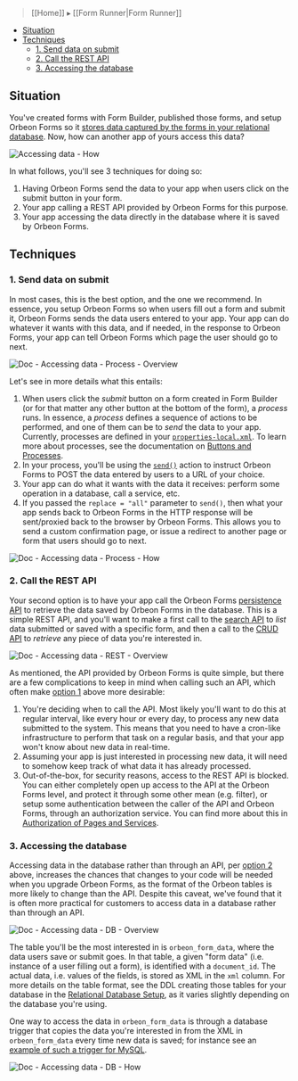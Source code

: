 > [[Home]] ▸ [[Form Runner|Form Runner]]

- [Situation](#situation)
- [Techniques](#techniques)
    - [1. Send data on submit](#1-send-data-on-submit)
    - [2. Call the REST API](#2-call-the-rest-api)
    - [3. Accessing the database](#3-accessing-the-database)

## Situation

You've created forms with Form Builder, published those forms, and setup Orbeon Forms so it [stores data captured by the forms in your relational database](Installation-~-Relational-Database-Setup). Now, how can another app of yours access this data?

![Accessing data - How](https://orbeon.mybalsamiq.com/mockups/3495508.png?key=409bf6fda74861c325ab1cbb3f99d1ac269a20b6)

In what follows, you'll see  3 techniques for doing so:

1. Having Orbeon Forms send the data to your app when users click on the submit button in your form.
2. Your app calling a REST API provided by Orbeon Forms for this purpose.
3. Your app accessing the data directly in the database where it is saved by Orbeon Forms.

## Techniques

### 1. Send data on submit

In most cases, this is the best option, and the one we recommend. In essence, you setup Orbeon Forms so when users fill out a form and submit it, Orbeon Forms sends the data users entered to your app. Your app can do whatever it wants with this data, and if needed, in the response to Orbeon Forms, your app can tell Orbeon Forms which page the user should go to next.

![Doc - Accessing data - Process - Overview](https://orbeon.mybalsamiq.com/mockups/3496362.png?key=0de5fdf28d9bff939a0bef381754c6bf57a271a7)

Let's see in more details what this entails:

1. When users click the *submit* button on a form created in Form Builder (or for that matter any other button at the bottom of the form), a *process* runs. In essence, a *process* defines a sequence of actions to be performed, and one of them can be to *send* the data to your app. Currently, processes are defined in your [`properties-local.xml`](Installation-~-Configuration-Properties). To learn more about processes, see the documentation on [Buttons and Processes](Form-Runner-~-Buttons-and-Processes).
2. In your process, you'll be using the [`send()`](Form-Runner-~-Buttons-and-Processes#send) action to instruct Orbeon Forms to POST the data entered by users to a URL of your choice.
3. Your app can do what it wants with the data it receives: perform some operation in a database, call a service, etc.
4. If you passed the `replace = "all"` parameter to `send()`, then what your app sends back to Orbeon Forms in the HTTP response will be sent/proxied back to the browser by Orbeon Forms. This allows you to send a custom confirmation page, or issue a redirect to another page or form that users should go to next.

![Doc - Accessing data - Process - How](https://orbeon.mybalsamiq.com/mockups/3496409.png?key=8c133721c5ab53800f4a0ba422730f4f020dd695)

### 2. Call the REST API

Your second option is to have your app call the Orbeon Forms [persistence API](Form-Runner-~-APIs-~-Persistence) to retrieve the data saved by Orbeon Forms in the database. This is a simple REST API, and you'll want to make a first call to the [search API](Form-Runner-~-APIs-~-Persistence-~-Search) to *list* data submitted or saved with a specific form, and then a call to the [CRUD API](Form-Runner-~-APIs-~-Persistence-~-CRUD) to *retrieve* any piece of data you're interested in.

![Doc - Accessing data - REST - Overview](https://orbeon.mybalsamiq.com/mockups/3496368.png?key=74ab13a5b0003ab944d0242d8f70f51c6293ce35)

As mentioned, the API provided by Orbeon Forms is quite simple, but there are a few complications to keep in mind when calling such an API, which often make [option 1](#1-send-data-on-submit) above more desirable:

1. You're deciding when to call the API. Most likely you'll want to do this at regular interval, like every hour or every day, to process any new data submitted to the system. This means that you need to have a cron-like infrastructure to perform that task on a regular basis, and that your app won't know about new data in real-time.
2. Assuming your app is just interested in processing new data, it will need to somehow keep track of what data it has already processed.
3. Out-of-the-box, for security reasons, access to the REST API is blocked. You can either completely open up access to the API at the Orbeon Forms level, and protect it through some other mean (e.g. filter), or setup some authentication between the caller of the API and Orbeon Forms, through an authorization service. You can find more about this in [Authorization of Pages and Services](Controller-~-Authorization-of-Pages-and-Services).

### 3. Accessing the database

Accessing data in the database rather than through an API, per [option 2](#2-call-the-rest-api) above, increases the chances that changes to your code will be needed when you upgrade Orbeon Forms, as the format of the Orbeon tables is more likely to change than the API. Despite this caveat, we've found that it is often more practical for customers to access data in a database rather than through an API.

![Doc - Accessing data - DB - Overview](https://orbeon.mybalsamiq.com/mockups/3496415.png?key=78c6cf5202454498bc2560e8ea8bc7e593e5fce1)

The table you'll be the most interested in is `orbeon_form_data`, where the data users save or submit goes. In that table, a given "form data" (i.e. instance of a user filling out a form), is identified with a `document_id`. The actual data, i.e. values of the fields, is stored as XML in the `xml` column. For more details on the table format, see the DDL creating those tables for your database in the [Relational Database Setup](Installation-~-Relational-Database-Setup), as it varies slightly depending on the database you're using.

One way to access the data in `orbeon_form_data` is through a database trigger that copies the data you're interested in from the XML in `orbeon_form_data` every time new data is saved; for instance see an [example of such a trigger for MySQL](Installation-~-Relational-Database-Setup#manual-relational-table-setup-with-mysql).

![Doc - Accessing data - DB - How](https://orbeon.mybalsamiq.com/mockups/3496425.png?key=1865cc9145143beea62ed382102edddf24de1b03)